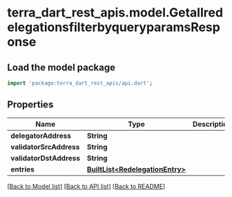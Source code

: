 # terra_dart_rest_apis.model.GetallredelegationsfilterbyqueryparamsResponse

## Load the model package
```dart
import 'package:terra_dart_rest_apis/api.dart';
```

## Properties
Name | Type | Description | Notes
------------ | ------------- | ------------- | -------------
**delegatorAddress** | **String** |  | [optional] 
**validatorSrcAddress** | **String** |  | [optional] 
**validatorDstAddress** | **String** |  | [optional] 
**entries** | [**BuiltList&lt;RedelegationEntry&gt;**](RedelegationEntry.md) |  | [optional] 

[[Back to Model list]](../README.md#documentation-for-models) [[Back to API list]](../README.md#documentation-for-api-endpoints) [[Back to README]](../README.md)


